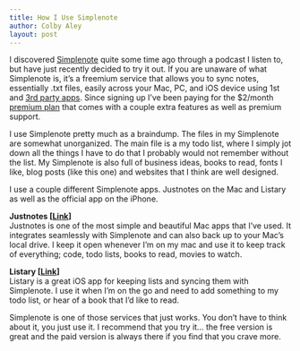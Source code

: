 ```yaml
---
title: How I Use Simplenote
author: Colby Aley
layout: post
---
```


I discovered [Simplenote][1] quite some time ago through a podcast I listen to, but have just recently decided to try it out. If you are unaware of what Simplenote is, it’s a freemium service that allows you to sync notes, essentially .txt files, easily across your Mac, PC, and iOS device using 1st and [3rd party apps][2]. Since signing up I’ve been paying for the $2/month [premium plan][3] that comes with a couple extra features as well as premium support.

 [1]: http://simplenoteapp.com/
 [2]: http://simplenoteapp.com/downloads/
 [3]: http://simplenoteapp.com/premium/

I use Simplenote pretty much as a braindump. The files in my Simplenote are somewhat unorganized. The main file is a my todo list, where I simply jot down all the things I have to do that I probably would not remember without the list. My Simplenote is also full of business ideas, books to read, fonts I like, blog posts (like this one) and websites that I think are well designed.

I use a couple different Simplenote apps. Justnotes on the Mac and Listary as well as the official app on the iPhone.

**Justnotes [[Link][4]]**  
Justnotes is one of the most simple and beautiful Mac apps that I’ve used. It integrates seamlessly with Simplenote and can also back up to your Mac’s local drive. I keep it open whenever I’m on my mac and use it to keep track of everything; code, todo lists, books to read, movies to watch.

 [4]: http://selfcoded.com/justnotes/

**Listary [[Link][5]]**  
Listary is a great iOS app for keeping lists and syncing them with Simplenote. I use it when I’m on the go and need to add something to my todo list, or hear of a book that I’d like to read.

 [5]: http://listaryapp.com/

Simplenote is one of those services that just works. You don’t have to think about it, you just use it. I recommend that you try it… the free version is great and the paid version is always there if you find that you crave more.